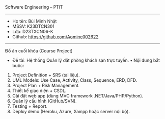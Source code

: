 Software Engineering – PTIT
____________________________________________

- Họ tên: Bùi Minh Nhật
- MSSV: K23DTCN301
- Lớp: D23TXCN06-K
- Github: https://github.com/Aomine002622
____________________________________________

Đồ án cuối khóa (Course Project)
- Đề tài: Hệ thống Quản lý đặt phòng khách sạn trực tuyến.
• Nội dung bắt buộc:
1. Project Definition + SRS (tài liệu).
2. UML Models: Use Case, Activity, Class, Sequence, ERD, DFD.
3. Project Plan + Risk Management.
4. Thiết kế giao diện + CSDL.
5. Cài đặt web app (dùng MVC framework .NET/Java/PHP/Python).
6. Quản lý cấu hình (GitHub/SVN).
7. Testing + Report.
8. Deploy demo (Heroku, Azure, Xampp hoặc server nội bộ).
